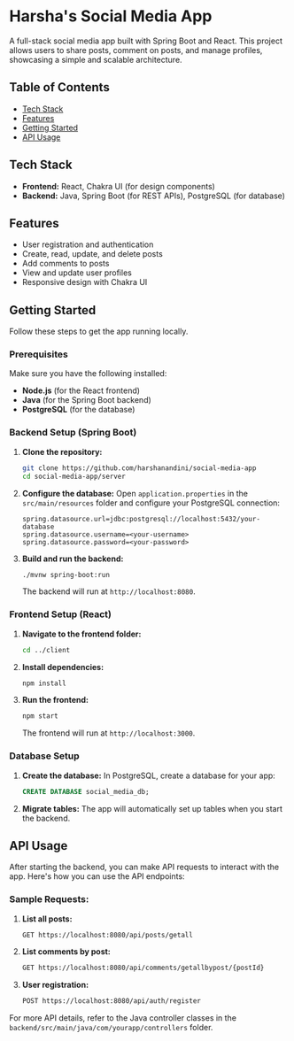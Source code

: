 # Harsha's Social Media App

A full-stack social media app built with Spring Boot and React. This project allows users to share posts, comment on posts, and manage profiles, showcasing a simple and scalable architecture.

## Table of Contents

- [Tech Stack](#tech-stack)
- [Features](#features)
- [Getting Started](#getting-started)
- [API Usage](#api-usage)

## Tech Stack

- **Frontend:** React, Chakra UI (for design components)
- **Backend:** Java, Spring Boot (for REST APIs), PostgreSQL (for database)

## Features

- User registration and authentication
- Create, read, update, and delete posts
- Add comments to posts
- View and update user profiles
- Responsive design with Chakra UI

## Getting Started

Follow these steps to get the app running locally.

### Prerequisites

Make sure you have the following installed:
- **Node.js** (for the React frontend)
- **Java** (for the Spring Boot backend)
- **PostgreSQL** (for the database)

### Backend Setup (Spring Boot)

1. **Clone the repository:**
   ```bash
   git clone https://github.com/harshanandini/social-media-app
   cd social-media-app/server
   ```

2. **Configure the database:**
   Open `application.properties` in the `src/main/resources` folder and configure your PostgreSQL connection:
   ```properties
   spring.datasource.url=jdbc:postgresql://localhost:5432/your-database
   spring.datasource.username=<your-username>
   spring.datasource.password=<your-password>
   ```

3. **Build and run the backend:**
   ```bash
   ./mvnw spring-boot:run
   ```

   The backend will run at `http://localhost:8080`.

### Frontend Setup (React)

1. **Navigate to the frontend folder:**
   ```bash
   cd ../client
   ```

2. **Install dependencies:**
   ```bash
   npm install
   ```

3. **Run the frontend:**
   ```bash
   npm start
   ```

   The frontend will run at `http://localhost:3000`.

### Database Setup

1. **Create the database:**
   In PostgreSQL, create a database for your app:
   ```sql
   CREATE DATABASE social_media_db;
   ```

2. **Migrate tables:**
   The app will automatically set up tables when you start the backend.

## API Usage

After starting the backend, you can make API requests to interact with the app. Here's how you can use the API endpoints:

### Sample Requests:

1. **List all posts:**
   ```bash
   GET https://localhost:8080/api/posts/getall
   ```

2. **List comments by post:**
   ```bash
   GET https://localhost:8080/api/comments/getallbypost/{postId}
   ```

3. **User registration:**
   ```bash
   POST https://localhost:8080/api/auth/register
   ```

For more API details, refer to the Java controller classes in the `backend/src/main/java/com/yourapp/controllers` folder.
